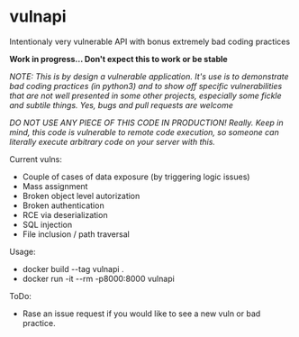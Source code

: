 # vulnapi
Intentionaly very vulnerable API with bonus extremely bad coding practices

**Work in progress... Don't expect this to work or be stable**

*NOTE: This is by design a vulnerable application. It's use is to demonstrate bad coding practices (in python3) and to show off specific vulnerabilities that are not well presented in some other projects, especially some fickle and subtile things. Yes, bugs and pull requests are welcome*

*DO NOT USE _ANY_ PIECE OF THIS CODE IN PRODUCTION! Really.*
*Keep in mind, this code is vulnerable to remote code execution, so someone can literally execute arbitrary code on your server with this.*


Current vulns:
* Couple of cases of data exposure (by triggering logic issues)
* Mass assignment
* Broken object level autorization
* Broken authentication
* RCE via deserialization
* SQL injection
* File inclusion / path traversal


Usage:
* docker build --tag vulnapi .
* docker run -it --rm -p8000:8000 vulnapi




ToDo:
* Rase an issue request if you would like to see a new vuln or bad practice. 


